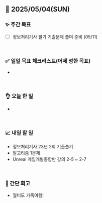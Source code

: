 ## 📅 2025/05/04(SUN)


### ✨ 주간 목표

- [ ] 정보처리기사 필기 기출문제 풀며 준비 (05/11)

<br/>

### ✅ 일일 목표 체크리스트(어제 정한 목표)

- 

<br/>

### 👌 오늘 한 일

- 

<br/>


### 📈 내일 할 일

- 정보처리기사 23년 2회 기출풀기
- 알고리즘 1문제
- Unreal 게임개발종합반 강의 2-5 ~ 2-7

<br/>

### 💭 간단 회고

- 월미도 가족여행!

<br/>
